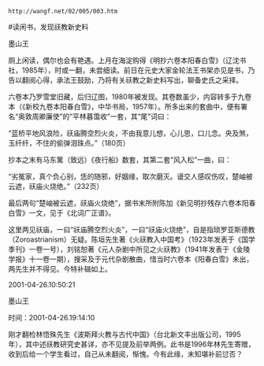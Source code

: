`http://wangf.net/02/005/003.htm`

#读闲书，发现祆教新史料

墨山王

厕上闲读，偶尔也会有艳遇。上月在海淀购得《明抄六卷本阳春白雪》（辽沈书社，1985年），时或一翻，未尝细读。前日在元史大家金轮法王书架亦见是书，乃告以翻阅心得，承法王鼓励，乃将有关祆教之新史料写出，聊备史氏之采择。 

六卷本乃罗雪堂旧藏，后归辽图，1980年被发现。其卷数虽少，内容转多于九卷本（《新校九卷本阳春白雪》，中华书局，1957年）。所多出来的套曲中，便有署名“奥敦周卿廉使”的“平林暮霭收”一套，其“尾”词曰： 

“蓝桥平地风浪险，祆庙腾空烈火炎，不由我意儿想，心儿思，口儿念。央及煞，玉纤纤，不住的偷弹泪珠点。”（180页） 

抄本之末有马东篱（致远）《夜行船》数套，其第二套“风入松”一曲，曰： 

“劣冤家，真个负心别，恁的随邪，好姻缘，取次磨灭。谩交人感叹伤叹，楚岫被云遮，祆庙火烧绝。”（232页） 

最后两句“楚岫被云遮，祆庙火烧绝”，据书末所附陈加《新见明抄残存六卷本阳春白雪》一文，见于《北词广正谱》。 

这里两见祆庙，一曰“祆庙腾空烈火炎”，一曰“祆庙火烧绝”，自是指琐罗亚斯德教（Zoroastrianism）无疑。陈垣先生著《火祆教入中国考》（1923年发表于《国学季刊》一卷一号），刘铭恕著《元人杂剧中所见之火祆教》（1941年发表于《金陵学报》十一卷一期），搜采及于元代杂剧散曲，惜当时六卷本《阳春白雪》未出，两先生并不得见。今特补辑如上。

2001-04-26.10:50:21 

墨山王

时间：2001-04-26.19:14:10 

刚才翻检林悟殊先生《波斯拜火教与古代中国》（台北新文丰出版公司，1995年），其中述祆教研究史甚详，亦不见提及前举两例。此书是1996年林先生寄赠，收到后给一个学生看过，自己从未翻阅，惭愧。今有此缘，未知堪补前愆否？